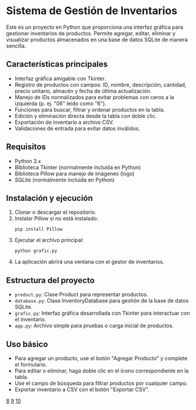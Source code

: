 

# Sistema de Gestión de Inventarios

Este es un proyecto en Python que proporciona una interfaz gráfica para gestionar inventarios de productos. Permite agregar, editar, eliminar y visualizar productos almacenados en una base de datos SQLite de manera sencilla.

## Características principales

- Interfaz gráfica amigable con Tkinter.
- Registro de productos con campos: ID, nombre, descripción, cantidad, precio unitario, almacén y fecha de última actualización.
- Manejo de IDs normalizados para evitar problemas con ceros a la izquierda (p. ej. "06" leído como "6").
- Funciones para buscar, filtrar y ordenar productos en la tabla.
- Edición y eliminación directa desde la tabla con doble clic.
- Exportación de inventario a archivo CSV.
- Validaciones de entrada para evitar datos inválidos.

## Requisitos

- Python 3.x
- Biblioteca Tkinter (normalmente incluida en Python)
- Biblioteca Pillow para manejo de imágenes (logo)
- SQLite (normalmente incluida en Python)

## Instalación y ejecución

1. Clonar o descargar el repositorio.
2. Instalar Pillow si no está instalado:
   ```
   pip install Pillow
   ```
3. Ejecutar el archivo principal:
   ```
   python grafic.py
   ```
4. La aplicación abrirá una ventana con el gestor de inventarios.

## Estructura del proyecto

- `product.py`: Clase Product para representar productos.
- `database.py`: Clase InventoryDatabase para gestión de la base de datos SQLite.
- `grafic.py`: Interfaz gráfica desarrollada con Tkinter para interactuar con el inventario.
- `app.py`: Archivo simple para pruebas o carga inicial de productos.

## Uso básico

- Para agregar un producto, use el botón "Agregar Producto" y complete el formulario.
- Para editar o eliminar, haga doble clic en el ícono correspondiente en la tabla.
- Use el campo de búsqueda para filtrar productos por cualquier campo.
- Exportar inventario a CSV con el botón "Exportar CSV".


[8](https://learn.microsoft.com/es-es/visualstudio/python/python-item-templates?view=vs-2022)
[9](https://translate.google.com/translate?u=https%3A%2F%2Fwww.makeareadme.com%2F&hl=es&sl=en&tl=es&client=srp)
[10](https://translate.google.com/translate?u=https%3A%2F%2Fubc-library-rc.github.io%2Frdm%2Fcontent%2F03_create_readme.html&hl=es&sl=en&tl=es&client=srp)
